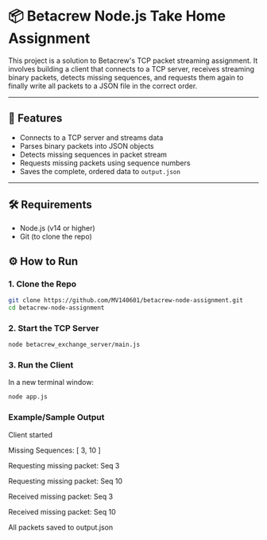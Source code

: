 # 📦 Betacrew Node.js Take Home Assignment

This project is a solution to Betacrew's TCP packet streaming assignment. It involves building a client that connects to a TCP server, receives streaming binary packets, detects missing sequences, and requests them again to finally write all packets to a JSON file in the correct order.

---

## 🚀 Features

- Connects to a TCP server and streams data
- Parses binary packets into JSON objects
- Detects missing sequences in packet stream
- Requests missing packets using sequence numbers
- Saves the complete, ordered data to `output.json`

---

## 🛠️ Requirements

- Node.js (v14 or higher)
- Git (to clone the repo)

## ⚙️ How to Run

### 1. Clone the Repo
```bash
git clone https://github.com/MV140601/betacrew-node-assignment.git
cd betacrew-node-assignment
```
### 2. Start the TCP Server
```bash
node betacrew_exchange_server/main.js
```
### 3. Run the Client
In a new terminal window:
```bash
node app.js
```


### Example/Sample Output
 Client started
 
Missing Sequences: [ 3, 10 ]


 Requesting missing packet: Seq 3


 Requesting missing packet: Seq 10


 Received missing packet: Seq 3


 Received missing packet: Seq 10


All packets saved to output.json

